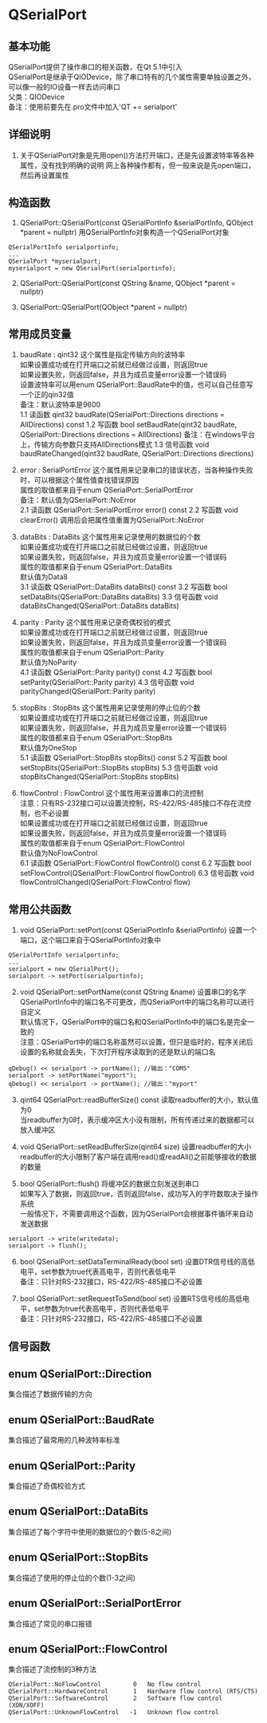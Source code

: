 # QSerialPort

## 基本功能
QSerialPort提供了操作串口的相关函数，在Qt 5.1中引入  
QSerialPort是继承于QIODevice，除了串口特有的几个属性需要单独设置之外，可以像一般的IO设备一样去访问串口  
父类：QIODevice  
备注：使用前要先在.pro文件中加入'QT += serialport'  


## 详细说明
1. 关于QSerialPort对象是先用open()方法打开端口，还是先设置波特率等各种属性，没有找到明确的说明
网上各种操作都有，但一般来说是先open端口，然后再设置属性  


## 构造函数
1. QSerialPort::QSerialPort(const QSerialPortInfo &serialPortInfo, QObject \*parent = nullptr)
用QSerialPortInfo对象构造一个QSerialPort对象
```
QSerialPortInfo serialportinfo;
...
QSerialPort *myserialport;
myserialport = new QSerialPort(serialportinfo);
```

2. QSerialPort::QSerialPort(const QString &name, QObject \*parent = nullptr)

3. QSerialPort::QSerialPort(QObject \*parent = nullptr)


## 常用成员变量
1. baudRate : qint32
这个属性是指定传输方向的波特率  
如果设置成功或在打开端口之前就已经做过设置，则返回true  
如果设置失败，则返回false，并且为成员变量error设置一个错误码  
设置波特率可以用enum QSerialPort::BaudRate中的值，也可以自己任意写一个正的qin32值  
备注：默认波特率是9600  
1.1 读函数
qint32 baudRate(QSerialPort::Directions directions = AllDirections) const
1.2 写函数
bool setBaudRate(qint32 baudRate, QSerialPort::Directions directions = AllDirections)
备注：在windows平台上，传输方向参数只支持AllDirections模式
1.3 信号函数
void baudRateChanged(qint32 baudRate, QSerialPort::Directions directions)

2. error : SerialPortError
这个属性用来记录串口的错误状态，当各种操作失败时，可以根据这个属性值查找错误原因  
属性的取值都来自于enum QSerialPort::SerialPortError  
备注：默认值为QSerialPort::NoError  
2.1 读函数
QSerialPort::SerialPortError error() const
2.2 写函数
void clearError()
调用后会把属性值重置为QSerialPort::NoError

3. dataBits : DataBits
这个属性用来记录使用的数据位的个数  
如果设置成功或在打开端口之前就已经做过设置，则返回true  
如果设置失败，则返回false，并且为成员变量error设置一个错误码  
属性的取值都来自于enum QSerialPort::DataBits  
默认值为Data8  
3.1 读函数
QSerialPort::DataBits dataBits() const
3.2 写函数
bool setDataBits(QSerialPort::DataBits dataBits)
3.3 信号函数
void dataBitsChanged(QSerialPort::DataBits dataBits)

4. parity : Parity
这个属性用来记录奇偶校验的模式  
如果设置成功或在打开端口之前就已经做过设置，则返回true  
如果设置失败，则返回false，并且为成员变量error设置一个错误码  
属性的取值都来自于enum QSerialPort::Parity  
默认值为NoParity  
4.1 读函数
QSerialPort::Parity parity() const
4.2 写函数
bool setParity(QSerialPort::Parity parity)
4.3 信号函数
void parityChanged(QSerialPort::Parity parity)

5. stopBits : StopBits
这个属性用来记录使用的停止位的个数  
如果设置成功或在打开端口之前就已经做过设置，则返回true  
如果设置失败，则返回false，并且为成员变量error设置一个错误码  
属性的取值都来自于enum QSerialPort::StopBits  
默认值为OneStop  
5.1 读函数
QSerialPort::StopBits stopBits() const
5.2 写函数
bool setStopBits(QSerialPort::StopBits stopBits)
5.3 信号函数
void stopBitsChanged(QSerialPort::StopBits stopBits)

6. flowControl : FlowControl
这个属性用来设置串口的流控制  
注意：只有RS-232接口可以设置流控制，RS-422/RS-485接口不存在流控制，也不必设置  
如果设置成功或在打开端口之前就已经做过设置，则返回true  
如果设置失败，则返回false，并且为成员变量error设置一个错误码  
属性的取值都来自于enum QSerialPort::FlowControl  
默认值为NoFlowControl  
6.1 读函数
QSerialPort::FlowControl flowControl() const
6.2 写函数
bool setFlowControl(QSerialPort::FlowControl flowControl)
6.3 信号函数
void flowControlChanged(QSerialPort::FlowControl flow)


## 常用公共函数
1. void QSerialPort::setPort(const QSerialPortInfo &serialPortInfo)
设置一个端口，这个端口来自于QSerialPortInfo对象中  
```
QSerialPortInfo serialportinfo;
...
serialport = new QSerialPort();
serialport -> setPort(serialportinfo);
```

2. void QSerialPort::setPortName(const QString &name)
设置串口的名字  
QSerialPortInfo中的端口名不可更改，而QSerialPort中的端口名称可以进行自定义  
默认情况下，QSerialPort中的端口名和QSerialPortInfo中的端口名是完全一致的  
注意：QSerialPort中的端口名称虽然可以设置，但只是临时的，程序关闭后设置的名称就会丢失，下次打开程序读取到的还是默认的端口名  
```
qDebug() << serialport -> portName(); //输出："COM5"
serialport -> setPortName("myport");
qDebug() << serialport -> portName(); //输出："myport"
```

3. qint64 QSerialPort::readBufferSize() const
读取readbuffer的大小，默认值为0  
当readbuffer为0时，表示缓冲区大小没有限制，所有传递过来的数据都可以放入缓冲区  

4. void QSerialPort::setReadBufferSize(qint64 size)
设置readbuffer的大小  
readbuffer的大小限制了客户端在调用read()或readAll()之前能够接收的数据的数量  

5. bool QSerialPort::flush()
将缓冲区的数据立刻发送到串口  
如果写入了数据，则返回true，否则返回false，成功写入的字符数取决于操作系统  
一般情况下，不需要调用这个函数，因为QSerialPort会根据事件循环来自动发送数据  
```
serialport -> write(writedata);
serialport -> flush();
```

6. bool QSerialPort::setDataTerminalReady(bool set)
设置DTR信号线的高低电平，set参数为true代表高电平，否则代表低电平  
备注：只针对RS-232接口，RS-422/RS-485接口不必设置  

7. bool QSerialPort::setRequestToSend(bool set)
设置RTS信号线的高低电平，set参数为true代表高电平，否则代表低电平  
备注：只针对RS-232接口，RS-422/RS-485接口不必设置  


## 信号函数



## enum QSerialPort::Direction
集合描述了数据传输的方向  


## enum QSerialPort::BaudRate
集合描述了最常用的几种波特率标准  


## enum QSerialPort::Parity
集合描述了奇偶校验方式  


## enum QSerialPort::DataBits
集合描述了每个字符中使用的数据位的个数(5-8之间)  


## enum QSerialPort::StopBits
集合描述了使用的停止位的个数(1-3之间)  


## enum QSerialPort::SerialPortError
集合描述了常见的串口报错  


## enum QSerialPort::FlowControl
集合描述了流控制的3种方法  
```
QSerialPort::NoFlowControl         0   No flow control
QSerialPort::HardwareControl       1   Hardware flow control (RTS/CTS)
QSerialPort::SoftwareControl       2   Software flow control (XON/XOFF)
QSerialPort::UnknownFlowControl   -1   Unknown flow control
```